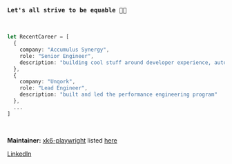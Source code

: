 ### `Let's all strive to be equable 🙏🏻`

<br>

```typescript
let RecentCareer = [
  {
    company: "Accumulus Synergy",
    role: "Senior Engineer",
    description: "building cool stuff around developer experience, automation frameworks, and performance"
  },
  {
    company: "Unqork",
    role: "Lead Engineer",
    description: "built and led the performance engineering program"
  },
  ...
]
```
<br>

**Maintainer:** [xk6-playwright](https://github.com/nicholasvuono/xk6-playwright) listed [here](https://grafana.com/docs/k6/latest/extensions/explore/)


[LinkedIn](https://www.linkedin.com/in/nick-vuono/) </br>



<!--[![Nicks's Github Stats](https://github-readme-stats.vercel.app/api?username=nicholasvuono&show_icons=true&theme=tokyonight)](https://github.com/anuraghazra/github-readme-stats) </br>
![Top Langs](https://github-readme-stats.vercel.app/api/top-langs/?username=nicholasvuono&hide_progress=true)


**nicholasvuono/nicholasvuono** is a ✨ _special_ ✨ repository because its `README.md` (this file) appears on your GitHub profile.

Here are some ideas to get you started:

- 🔭 I’m currently working on ...
- 🌱 I’m currently learning ...
- 👯 I’m looking to collaborate on ...
- 🤔 I’m looking for help with ...
- 💬 Ask me about ...
- 📫 How to reach me: ...
- 😄 Pronouns: ...
- ⚡ Fun fact: ...
-->
